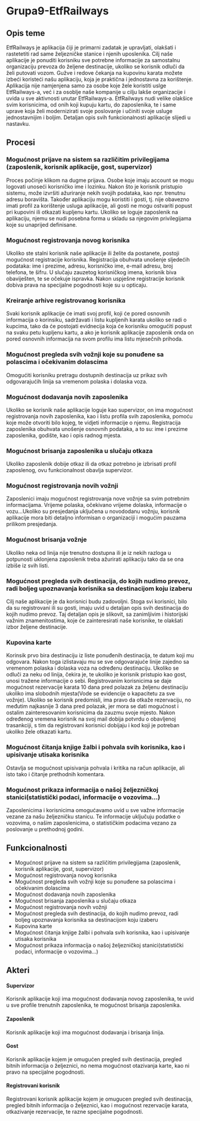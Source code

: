# Grupa9-EtfRailways
## Opis teme
EtfRailways je aplikacija čiji je primarni zadatak je upravljati, olakšati i rastetetiti rad same željezničke stanice i njenih uposlenika. Cilj naše aplikacije je ponuditi korisniku sve potrebne informacije za samostalnu organizaciju prevoza do željene destinacije, ukoliko se korisnik odluči da želi putovati vozom. Gužve i redove čekanja na kupovinu karata možete izbeći koristeći našu aplikaciju, koja je praktična i jednostavna za korištenje. Aplikacija nije namjenjena samo za osobe koje žele koristiti uslge EtfRailways-a, već i za osoblje naše kompanije u cilju lakše organizacije i uvida u sve aktivnosti unutar EtfRailways-a. EtfRailways nudi velike olakšice svim korisnicima, od onih koji kupuju kartu, do zaposlenika, te i same uprave koja želi modernizirati svoje poslovanje i učiniti svoje usluge jednostavnijim i boljim. Detaljan opis svih funkcionalnosti aplikacije slijedi u nastavku. 
## Procesi
### Mogućnost prijave na sistem sa različitim privilegijama (zaposlenik, korisnik aplikacije, gost, supervizor)
Proces počinje klikom na dugme prijava. Osobe koje imaju account se mogu logovati unoseći korisničko ime i lozinku. Nakon što je korisnik pristupio sistemu, može izvršiti ažuriranje nekih svojih podataka, kao npr. trenutnu adresu boravišta. Također aplikaciju mogu koristiti i gosti, tj. nije obavezno imati profil za korištenje usluga aplikacije, ali gosti ne mogu ostvariti popust pri kupovini ili otkazati kupljenu kartu. Ukoliko se loguje zaposlenik na aplikaciju, njemu se nudi posebna forma u skladu sa njegovim privilegijama koje su unaprijed definisane. 
### Mogućnost registrovanja novog korisnika
Ukoliko ste stalni korisnik naše aplikacije ili želite da postanete, postoji mogućnost registracije korisnika. Registracija obuhvata unošenje sljedećih podataka: ime i prezime, adresu, korisničko ime, e-mail adresu, broj telefona, te šifru. U slučaju zauzetog korisničkog imena, korisnik biva obaviješten, te se očekuje ispravka. Nakon uspješne registracije korisnik dobiva prava na specijalne pogodnosti koje su u opticaju.
### Kreiranje arhive registrovanog korisnika
Svaki korisnik aplikacije će imati svoj profil, koji će pored osnovnih informacija o korinsiku, sadržavati i listu kupljenih karata ukoliko se radi o kupcima, tako da će postojati evidnecija koja će korisniku omogućiti popust na svaku petu kupljenu kartu, a ako je korisnik aplikacije zaposlenik onda on pored osnovnih informacija na svom profilu ima listu mjesečnih prihoda. 
### Mogućnost pregleda svih vožnji koje su ponuđene sa polascima i očekivanim dolascima
Omogućiti korisniku pretragu dostupnih destinacija uz prikaz svih odgovarajućih linija sa vremenom polaska i dolaska voza. 
### Mogućnost dodavanja novih zaposlenika
Ukoliko se korisnik naše aplikacije loguje kao supervizor, on ima mogućnost registrovanja novih zaposlenika, kao i listu profila svih zaposlenika, pomoću koje može otvoriti bilo kojeg, te vidjeti informacije o njemu. Registracija zaposlenika obuhvata unošenje osnovnih podataka, a to su: ime i prezime zaposlenika, godište, kao i opis radnog mjesta.
### Mogućnost brisanja zaposlenika u slučaju otkaza 
Ukoliko zaposlenik dobije otkaz ili da otkaz potrebno je izbrisati profil zaposlenog, ovu funkcionalnost obavlja supervizor. 
### Mogućnost registrovanja novih vožnji
Zaposlenici imaju mogućnost registrovanja nove vožnje sa svim potrebnim informacijama. Vrijeme polaska, očekivano vrijeme dolaska, informacije o vozu...Ukoliko su presjedanja uključena u novododanu vožnju, korisnik aplikacije mora biti detaljno informisan o organizaciji i mogućim pauzama prilikom presjedanja.
### Mogućnost brisanja vožnje
Ukoliko neka od linija nije trenutno dostupna ili je iz nekih razloga u potpunosti uklonjena zaposlenik treba ažurirati aplikaciju tako da se ona izbiše iz svih listi. 
### Mogućnost pregleda svih destinacija, do kojih nudimo prevoz, radi boljeg upoznavanja korisnika sa destinacijom koju izaberu
Cilj naše aplikacije je da korisnici budu zadovoljni. Stoga svi korisnici, bilo da su registrovani ili su gosti, imaju uvid u detaljan opis svih destinacija do 
kojih nudimo prevoz. Taj detaljan opis je slikovit, sa zanimljivim i historijski važnim znamenitostima, koje će zainteresirati naše korisnike, te olakšati izbor željene destinacije.
### Kupovina karte
Korinsik prvo bira destinaciju iz liste ponuđenih destinacija, te datum koji mu odgovara. Nakon toga izlistavaju mu se sve odgovarajuće linije  zajedno  sa vremenom polaska i dolaska voza na određenu destinaciju. Ukoliko se odluči za neku od linija, čekira je, te ukoliko je korisnik pristupio kao gost, unosi tražene informacije o sebi. Registrovanim korisnicima se daje mogućnost rezervacije karata 10 dana pred polazak za željenu destinaciju ukoliko ima slobodnih mjesta(Vode se evidencije o kapacitetu za sve vožnje). Ukoliko se korisnik predomisli, ima pravo da otkaže rezervaciju, no međutim najkasnije 3 dana pred polazak, jer mora se dati mogućnost i ostalim zainteresovanim korisnicima da zauzmu svoje mjesto. Nakon određenog vremena korisnik na svoj mail dobija potvrdu o obavljenoj trasankciji, s tim da registrovani korisnici dobijaju i kod koji je potreban ukoliko žele otkazati kartu.
### Mogućnost čitanja knjige žalbi i pohvala svih korisnika, kao i upisivanje utisaka korisnika
Ostavlja se mogućnost upisivanja pohvala i kritika na račun aplikacije, ali isto tako i čitanje prethodnih komentara. 
### Mogućnost prikaza informacija o našoj željezničkoj stanici(statistički podaci, informacije o vozovima...)
Zaposlenicima i korisnicima omogućavamo uvid u sve važne informacije vezane za našu željezničku stanicu. Te informacije uključuju podatke o vozovima, o našim zaposlenicima, o statističkim podacima vezano za poslovanje u prethodnoj godini.
## Funkcionalnosti
* Mogućnost prijave na sistem sa različitim privilegijama (zaposlenik, korisnik aplikacije, gost, supervizor)
* Mogućnost registrovanja novog korisnika
* Mogućnost pregleda svih vožnji koje su ponuđene sa polascima i očekivanim dolascima
* Mogućnost dodavanja novih zaposlenika
* Mogućnost brisanja zaposlenika u slučaju otkaza 
* Mogućnost registrovanja novih vožnji
* Mogućnost pregleda svih destinacija, do kojih nudimo prevoz, radi boljeg upoznavanja korisnika sa destinacijom koju izaberu
* Kupovina karte
* Mogućnost čitanja knjige žalbi i pohvala svih korisnika, kao i upisivanje utisaka korisnika
* Mogućnost prikaza informacija o našoj željezničkoj stanici(statistički podaci, informacije o vozovima...)
## Akteri
#### Supervizor
Korisnik aplikacije koji ima mogućnost dodavanja novog zaposlenika, te uvid u sve profile trenutnih zaposlenika, te mogućnost brisanja zaposlenika.
#### Zaposlenik
Korisnik aplikacije koji ima mogućnost dodavanja i brisanja linija.
#### Gost
Korisnik aplikacije kojem je omugućen pregled svih destinacija, pregled bitnih informacija o željeznici, no nema mogućnost otazivanja karte, kao ni pravo na specijalne pogodnosti.
#### Registrovani korisnik
Registrovani korisnik aplikacije kojem je omugucen pregled svih destinacija, pregled bitnih informacija o željeznici, kao i mogućnost rezervacije karata, otkazivanje rezervacije, te razne specijalne pogodnosti.
